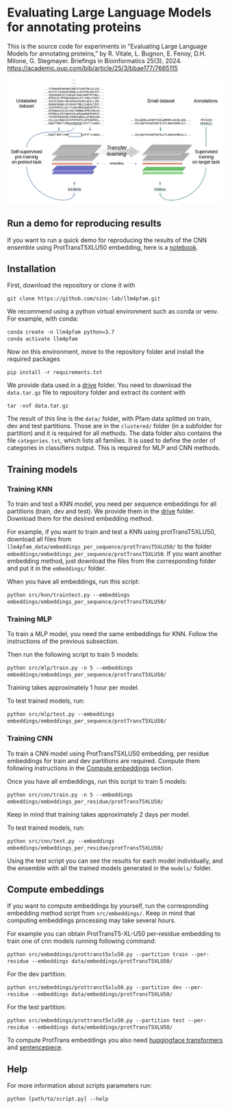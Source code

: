 # Evaluating Large Language Models for annotating proteins

This is the source code for experiments in "Evaluating Large Language Models for annotating proteins,” by R. Vitale, L. Bugnon, E. Fenoy, D.H. Milone, G. Stegmayer. Briefings in Bioinformatics 25(3), 2024. [https://academic.oup.com/bib/article/25/3/bbae177/7665115 ](https://doi.org/10.1093/bib/bbae177)

![Transfer Learning](TL.jpg)

## Run a demo for reproducing results

If you want to run a quick demo for reproducing the results of the CNN ensemble using ProtTransT5XLU50 embedding, here is a [notebook](https://colab.research.google.com/github/sinc-lab/llm4pfam/blob/main/notebooks/LLM4Pfam_for_reproducing_results.ipynb).

## Installation

First, download the repository or clone it with

```
git clone https://github.com/sinc-lab/llm4pfam.git
```

We recommend using a python virtual environment such as conda or venv. For example, with conda:

```
conda create -n llm4pfam python=3.7
conda activate llm4pfam
```

Now on this environment, move to the repository folder and install the required packages

```
pip install -r requirements.txt
```

We provide data used in a [drive](https://drive.google.com/drive/folders/1Wp5zzMUES1u4neGqrR2_FAwGylNG7v7h?usp=drive_link) folder. You need to download the `data.tar.gz` file to repository folder and extract its content with

```
tar -xvf data.tar.gz
```

The result of this line is the `data/` folder, with Pfam data splitted on train, dev and test partitions. Those are in the `clustered/` folder (in a subfolder for partition) and it is required for all methods. The data folder also contains the file `categories.txt`, which lists all families. It is used to define the order of categories in classifiers output. This is required for MLP and CNN methods.

## Training  models

### Training KNN

To train and test a KNN model, you need per sequence embeddings for all partitions (train, dev and test). We provide them in the [drive](https://drive.google.com/drive/folders/1Wp5zzMUES1u4neGqrR2_FAwGylNG7v7h?usp=drive_link) folder. Download them for the desired embedding method.

For example, if you want to train and test a KNN using protTransT5XLU50, download all files from `llm4pfam_data/embeddings_per_sequence/protTransT5XLU50/` to the 
folder `embeddings/embeddings_per_sequence/protTransT5XLU50`. If you want another embedding method, just download the files from the corresponding folder and put it in the `embeddings/` folder.

When you have all embeddings, run this script:

```
python src/knn/traintest.py --embeddings embeddings/embeddings_per_sequence/protTransT5XLU50/
```

### Training MLP

To train a MLP model, you need the same embeddings for KNN. Follow the instructions of the previous subsection.

Then run the following script to train 5 models:

```
python src/mlp/train.py -n 5 --embeddings embeddings/embeddings_per_sequence/protTransT5XLU50/
```

Training takes approximately 1 hour per model. 

To test trained models, run:

```
python src/mlp/test.py --embeddings embeddings/embeddings_per_sequence/protTransT5XLU50/
```

### Training CNN

To train a CNN model using ProtTransT5XLU50 embedding, per residue embeddings for train and dev partitions are required. Compute them following instructions in the [Compute embeddings](#compute-embeddings) section.

Once you have all embeddings, run this script to train 5 models:

```
python src/cnn/train.py -n 5 --embeddings embeddings/embeddings_per_residue/protTransT5XLU50/
```

Keep in mind that training takes approximately 2 days per model. 

To test trained models, run:

```
python src/cnn/test.py --embeddings embeddings/embeddings_per_residue/protTransT5XLU50/
```

Using the test script you can see the results for each model individually, and the ensemble with all the trained models generated in the `models/` folder. 

## Compute embeddings

If you want to compute embeddings by yourself, run the corresponding embedding method script from `src/embeddings/`. Keep in mind that computing embeddings processing may take several hours.

For example you can obtain ProtTransT5-XL-U50 per-residue embedding to train one of cnn models running following command:

```
python src/embeddings/prottranst5xlu50.py --partition train --per-residue --embeddings data/embeddings/protTransT5XLU50/
```

For the dev partition:

```
python src/embeddings/prottranst5xlu50.py --partition dev --per-residue --embeddings data/embeddings/protTransT5XLU50/
```

For the test partition:

```
python src/embeddings/prottranst5xlu50.py --partition test --per-residue --embeddings data/embeddings/protTransT5XLU50/
```

To compute ProtTrans embeddings you also need [huggingface transformers](https://huggingface.co/docs/transformers/installation) and [sentencepiece](https://pypi.org/project/sentencepiece/).

## Help

For more information about scripts parameters run:

```
python [path/to/script.py] --help
```
